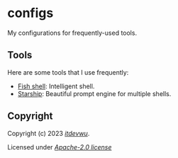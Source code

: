 # configs
My configurations for frequently-used tools.

## Tools

Here are some tools that I use frequently:

- [Fish shell](./fishshell/): Intelligent shell.
- [Starship](./starship/): Beautiful prompt engine for multiple shells.

## Copyright

Copyright (c) 2023 [*itdevwu*](https://docs.itdevwu.com/).

Licensed under [*Apache-2.0 license*](./LICENSE)

